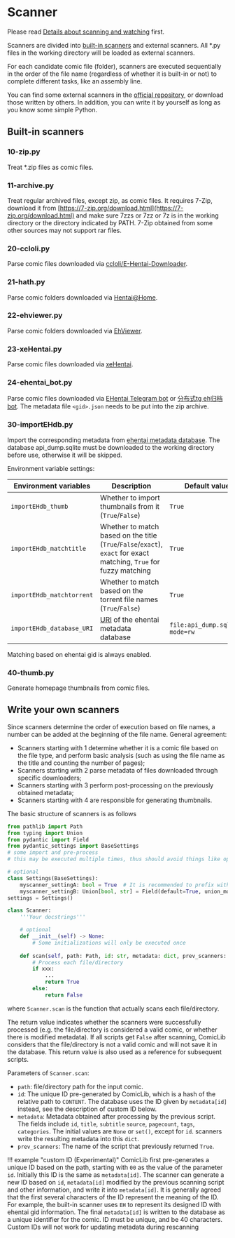# Scanner

Please read [Details about scanning and watching](scan&watch.md) first.

Scanners are divided into [built-in scanners](https://github.com/ComicLib/comiclib/tree/master/comiclib/scanner) and external scanners. All *.py files in the working directory will be loaded as external scanners.

For each candidate comic file (folder), scanners are executed sequentially in the order of the file name (regardless of whether it is built-in or not) to complete different tasks, like an assembly line.

You can find some external scanners in the [official repository](https://github.com/ComicLib/scanner), or download those written by others. In addition, you can write it by yourself as long as you know some simple Python.

## Built-in scanners

### 10-zip.py

Treat *.zip files as comic files.

### 11-archive.py

Treat regular archived files, except zip, as comic files.
It requires 7-Zip, download it from [https://7-zip.org/download.html](https://7-zip.org/download.html) and make sure 7zzs or 7zz or 7z is in the working directory or the directory indicated by PATH. 7-Zip obtained from some other sources may not support rar files.

### 20-ccloli.py

Parse comic files downloaded via [ccloli/E-Hentai-Downloader](https://github.com/ccloli/E-Hentai-Downloader).


### 21-hath.py

Parse comic folders downloaded via [Hentai@Home](https://ehwiki.org/wiki/Hentai@Home#H.40H_Downloader).

### 22-ehviewer.py

Parse comic folders downloaded via [EhViewer](https://github.com/seven332/EhViewer).

### 23-xeHentai.py

Parse comic files downloaded via [xeHentai](https://github.com/fffonion/xeHentai).

### 24-ehentai_bot.py

Parse comic files downloaded via [EHentai Telegram bot](https://github.com/z-mio/ehentai_bot) or  [分布式tg eh归档bot](https://github.com/mhdy2233/tg-eh-distributed-arc-bot).
The metadata file `<gid>.json` needs to be put into the zip archive.

### 30-importEHdb.py

Import the corresponding metadata from [ehentai metadata database](https://sukebei.nyaa.si/user/gipaf23445).
The database api_dump.sqlite must be downloaded to the working directory before use, otherwise it will be skipped.

Environment variable settings:

| Environment variables | Description | Default value |
| ------- | ---- | ----- |
| `importEHdb_thumb` | Whether to import thumbnails from it (`True`/`False`) | `True` |
| `importEHdb_matchtitle` | Whether to match based on the title (`True`/`False`/`exact`), `exact` for exact matching, `True` for fuzzy matching | `True` |
| `importEHdb_matchtorrent` | Whether to match based on the torrent file names (`True`/`False`) | `True` |
| `importEHdb_database_URI` | [URI](https://www.sqlite.org/uri.html) of the ehentai metadata database  | `file:api_dump.sqlite?mode=rw` |

Matching based on ehentai gid is always enabled.

### 40-thumb.py

Generate homepage thumbnails from comic files.

## Write your own scanners

Since scanners determine the order of execution based on file names, a number can be added at the beginning of the file name.
General agreement:

* Scanners starting with 1 determine whether it is a comic file based on the file type, and perform basic analysis (such as using the file name as the title and counting the number of pages);
* Scanners starting with 2 parse metadata of files downloaded through specific downloaders;
* Scanners starting with 3 perform post-processing on the previously obtained metadata;
* Scanners starting with 4 are responsible for generating thumbnails.

The basic structure of scanners is as follows
``` python
from pathlib import Path
from typing import Union
from pydantic import Field
from pydantic_settings import BaseSettings
# some import and pre-process
# this may be executed multiple times, thus should avoid things like opening files

# optional
class Settings(BaseSettings):
    myscanner_settingA: bool = True  # It is recommended to prefix with the scanner name
    myscanner_settingB: Union[bool, str] = Field(default=True, union_mode='left_to_right')
settings = Settings()

class Scanner:
    '''Your docstrings'''

    # optional
    def __init__(self) -> None:
        # Some initializations will only be executed once
    
    def scan(self, path: Path, id: str, metadata: dict, prev_scanners: list[str]) -> bool:
        # Process each file/directory
        if xxx:
            ...
            return True
        else:
            return False
```
where `Scanner.scan` is the function that actually scans each file/directory.

The return value indicates whether the scanners were successfully processed (e.g. the file/directory is considered a valid comic, or whether there is modified metadata).
If all scripts get `False` after scanning, ComicLib considers that the file/directory is not a valid comic and will not save it in the database.
This return value is also used as a reference for subsequent scripts.

Parameters of `Scanner.scan`:

* `path`: file/directory path for the input comic.
* `id`: The unique ID pre-generated by ComicLib, which is a hash of the relative path to `CONTENT`. The database uses the ID given by `metadata[id]` instead, see the description of custom ID below.
* `metadata`: Metadata obtained after processing by the previous script. The fields include `id`, `title`, `subtitle` `source`, `pagecount`, `tags`, `categories`. The initial values are `None` or `set()`, except for `id`. scanners write the resulting metadata into this `dict`.
* `prev_scanners`: The name of the script that previously returned `True`.

!!! example "custom ID (Experimental)"
    ComicLib first pre-generates a unique ID based on the path, starting with `00` as the value of the parameter `id`. Initially this ID is the same as `metadata[id]`.
    The scanner can generate a new ID based on `id`, `metadata[id]` modified by the previous scanning script and other information, and write it into `metadata[id]`.
    It is generally agreed that the first several characters of the ID represent the meaning of the ID. For example, the built-in scanner uses `EH` to represent its designed ID with ehentai gid information.
    The final `metadata[id]` is written to the database as a unique identifier for the comic.
    ID must be unique, and be 40 characters. Custom IDs will not work for updating metadata during rescanning
